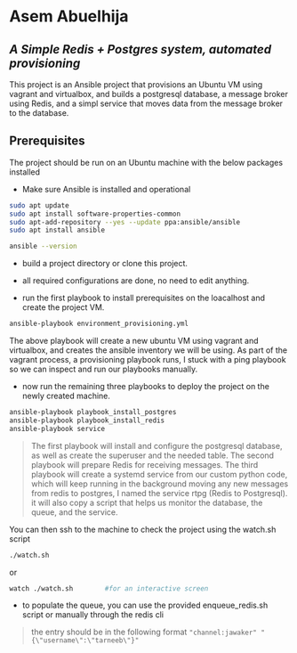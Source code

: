 # Asem Abuelhija
## _A Simple Redis + Postgres system, automated provisioning_


This project is an Ansible project that provisions an Ubuntu VM using vagrant and virtualbox, and builds a postgresql database, a message broker using Redis, and a simpl service that moves data from the message broker to the database.

## Prerequisites

The project should be run on an Ubuntu machine with the below packages installed

- Make sure Ansible is installed and operational
```sh
sudo apt update
sudo apt install software-properties-common
sudo apt-add-repository --yes --update ppa:ansible/ansible
sudo apt install ansible

ansible --version
```

- build a project directory or clone this project.
- all required configurations are done, no need to edit anything.

- run the first playbook to install prerequisites on the loacalhost and create the project VM.
```sh
ansible-playbook environment_provisioning.yml
```

The above playbook will create a new ubuntu VM using vagrant and virtualbox, and creates the ansible inventory we will be using.
As part of the vagrant process, a provisioning playbook runs, I stuck with a ping playbook so we can inspect and run our playbooks manually.

- now run the remaining three playbooks to deploy the project on the newly created machine.
```sh
ansible-playbook playbook_install_postgres
ansible-playbook playbook_install_redis
ansible-playbook service
```
>The first playbook will install and configure the postgresql database, as well as create the superuser and the needed table.
>The second playbook will prepare Redis for receiving messages.
>The third playbook will create a systemd service from our custom python code, which will keep running in the background moving any new messages from redis to postgres, I named the service rtpg (Redis to Postgresql). it will also copy a script that helps us monitor the database, the queue, and the service.

You can then ssh to the machine to check the project using the watch.sh script 

```sh
./watch.sh
```
or
```sh
watch ./watch.sh        #for an interactive screen
```


- to populate the queue, you can use the provided enqueue_redis.sh script or manually through the redis cli
> the entry should be in the following format `"channel:jawaker" "{\"username\":\"tarneeb\"}"`